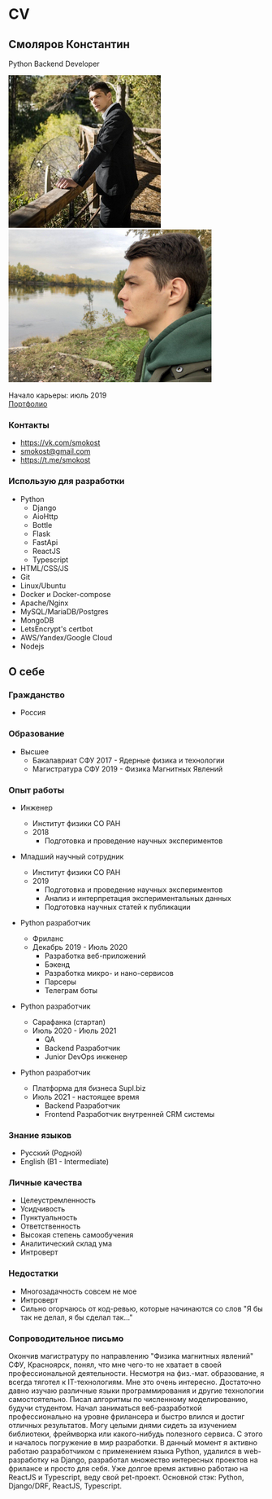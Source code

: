 # CV

## Смоляров Константин
Python Backend Developer

<p>
<img src="/files/f1.jpg" height=300 alt="photo">
<img src="/files/photo_2022-03-29_13-03-02.jpg" height=300 alt="photo">
</p>

Начало карьеры: июль 2019  
[Портфолио](/portfolio)

### Контакты
* https://vk.com/smokost
* smokost@gmail.com
* https://t.me/smokost

### Использую для разработки

* Python
    * Django
    * AioHttp
    * Bottle
    * Flask
    * FastApi
    * ReactJS
    * Typescript
* HTML/CSS/JS
* Git
* Linux/Ubuntu
* Docker и Docker-compose
* Apache/Nginx
* MySQL/MariaDB/Postgres
* MongoDB
* LetsEncrypt's certbot
* AWS/Yandex/Google Cloud
* Nodejs

## О себе

### Гражданство 

* Россия

### Образование 

* Высшее  
    * Бакалавриат СФУ 2017 - Ядерные физика и технологии
    * Магистратура СФУ 2019 - Физика Магнитных Явлений

### Опыт работы

* Инженер
    * Институт физики СО РАН
    * 2018
        * Подготовка и проведение научных экспериментов
    
* Младший научный сотрудник
    * Институт физики СО РАН
    * 2019
        * Подготовка и проведение научных экспериментов
        * Анализ и интерпретация экспериментальных данных
        * Подготовка научных статей к публикации
    
* Python разработчик 
    * Фриланс  
    * Декабрь 2019 - Июль 2020
        * Разработка веб-приложений
        * Бэкенд
        * Разработка микро- и нано-сервисов
        * Парсеры
        * Телеграм боты
    
* Python разработчик 
    * Сарафанка (стартап)
    * Июль 2020 - Июль 2021
        * QA
        * Backend Разработчик
        * Junior DevOps инженер

* Python разработчик
    * Платформа для бизнеса Supl.biz
    * Июль 2021 - настоящее время
        * Backend Разработчик
        * Frontend Разработчик внутренней CRM системы

### Знание языков

* Русский (Родной)
* English (B1 - Intermediate)

### Личные качества

* Целеустремленность
* Усидчивость
* Пунктуальность
* Ответственность
* Высокая степень самообучения
* Аналитический склад ума
* Интроверт

### Недостатки

* Многозадачность совсем не мое
* Интроверт
* Сильно огорчаюсь от код-ревью, которые начинаются со слов "Я бы так не делал, я бы сделал так..."


### Сопроводительное письмо

Окончив магистратуру по направлению "Физика магнитных явлений" СФУ, Красноярск, понял, что мне чего-то не хватает в своей профессиональной деятельности. Несмотря на физ.-мат. образование, я всегда тяготел к IT-технологиям. Мне это очень интересно. Достаточно давно изучаю различные языки программирования и другие технологии самостоятельно. Писал алгоритмы по численному моделированию, будучи студентом. Начал заниматься веб-разработкой профессионально на уровне фрилансера и быстро влился и достиг отличных результатов. Могу целыми днями сидеть за изучением библиотеки, фреймворка или какого-нибудь полезного сервиса. С этого и началось погружение в мир разработки. В данный момент я активно работаю разработчиком с применением языка Python, удалился в web-разработку на Django, разработал множество интересных проектов на фрилансе и просто для себя. Уже долгое время активно работаю на ReactJS и Typescript, веду свой pet-проект. Основной стэк: Python, Django/DRF, ReactJS, Typescript.
 
